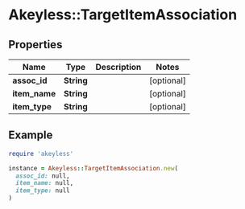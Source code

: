 # Akeyless::TargetItemAssociation

## Properties

| Name | Type | Description | Notes |
| ---- | ---- | ----------- | ----- |
| **assoc_id** | **String** |  | [optional] |
| **item_name** | **String** |  | [optional] |
| **item_type** | **String** |  | [optional] |

## Example

```ruby
require 'akeyless'

instance = Akeyless::TargetItemAssociation.new(
  assoc_id: null,
  item_name: null,
  item_type: null
)
```

